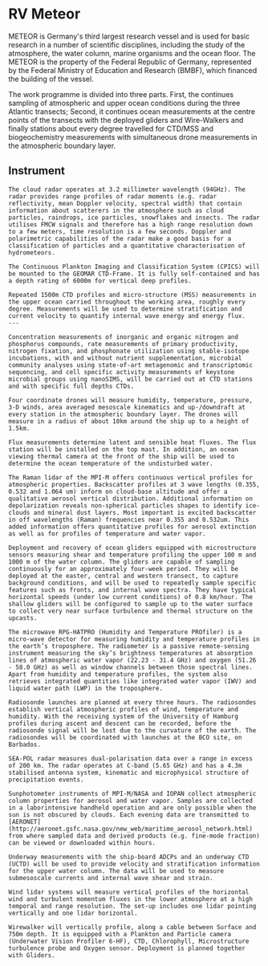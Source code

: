 # RV Meteor

METEOR is Germany's third largest research vessel and is used for basic research in a number of scientific disciplines, including the study of the atmosphere, the water column, marine organisms and the ocean floor. 
The METEOR is the property of the Federal Republic of Germany, represented by the Federal Ministry of Education and Research (BMBF), which financed the building of the vessel.


The work programme is divided into three parts. First, the continues sampling of atmospheric and upper ocean conditions during the three Atlantic transects; Second, it continues ocean measurements at the centre points of the transects with the deployed gliders and Wire-Walkers and finally stations about every degree travelled for CTD/MSS and biogeochemistry measurements with simultaneous drone measurements in the atmospheric boundary layer.

## Instrument

```{dropdown} Cloud Radar
The cloud radar operates at 3.2 millimeter wavelength (94GHz). The radar provides range profiles of radar moments (e.g. radar reflectivity, mean Doppler velocity, spectral width) that contain information about scatterers in the atmosphere such as cloud particles, raindrops, ice particles, snowflakes and insects. The radar utilises FMCW signals and therefore has a high range resolution down to a few meters, time resolution is a few seconds. Doppler and polarimetric capabilities of the radar make a good basis for a classification of particles and a quantitative characterisation of hydrometeors.

```

```{dropdown} CPICS
The Continuous Plankton Imaging and Classification System (CPICS) will be mounted to the GEOMAR CTD-Frame. It is fully self-contained and has a depth rating of 6000m for vertical deep profiles.

```

```{dropdown} CTD and biogeochemical measurements
Repeated 1500m CTD profiles and micro-structure (MSS) measurements in the upper ocean carried throughout the working area, roughly every degree. Measurements will be used to determine stratification and current velocity to quantify internal wave energy and energy flux.
---

Concentration measurements of inorganic and organic nitrogen and phosphorus compounds, rate measurements of primary productivity, nitrogen fixation, and phosphonate utilization using stable-isotope incubations, with and without nutrient supplementation, microbial community analyses using state-of-art metagenomic and transcriptomic sequencing, and cell specific activity measurements of keystone microbial groups using nanoSIMS, will be carried out at CTD stations and with specific full depths CTDs.

```

```{dropdown} Drones
Four coordinate drones will measure humidity, temperature, pressure, 3-D winds, area averaged mesoscale kinematics and up-/downdraft at every station in the atmospheric boundary layer. The drones will measure in a radius of about 10km around the ship up to a height of 1.5km.

```

```{dropdown} Flux Measurements
Flux measurements determine latent and sensible heat fluxes. The flux station will be installed on the top mast. In addition, an ocean viewing thermal camera at the front of the ship will be used to determine the ocean temperature of the undisturbed water.

```

```{dropdown} LICHT Raman Lidar
The Raman lidar of the MPI-M offers continuous vertical profiles for atmospheric properties. Backscatter profiles at 3 wave lengths (0.355, 0.532 and 1.064 um) inform on cloud-base altitude and offer a qualitative aerosol vertical distribution. Additional information on depolarization reveals non-spherical particles shapes to identify ice-clouds and mineral dust layers. Most important is excited backscatter in off wavelengths (Raman) frequencies near 0.355 and 0.532um. This added information offers quantitative profiles for aerosol extinction as well as for profiles of temperature and water vapor.

```

```{dropdown} Ocean Glider
Deployment and recovery of ocean gliders equipped with microstructure sensors measuring shear and temperature profiling the upper 100 m and 1000 m of the water column. The gliders are capable of sampling continuously for an approximately four-week period. They will be deployed at the easter, central and western transect, to capture background conditions, and will be used to repeatedly sample specific features such as fronts, and internal wave spectra. They have typical horizontal speeds (under low current conditions) of 0.8 km/hour. The shallow gliders will be configured to sample up to the water surface to collect very near surface turbulence and thermal structure on the upcasts.

```

```{dropdown} RPG-HATPRO Microwave Radar
The microwave RPG-HATPRO (Humidity and Temperature PROfiler) is a micro-wave detector for measuring humidity and temperature profiles in the earth’s troposphere. The radiometer is a passive remote-sensing instrument measuring the sky’s brightness temperatures at absorption lines of atmospheric water vapor (22.23 - 31.4 GHz) and oxygen (51.26 - 58.0 GHz) as well as window channels between those spectral lines. Apart from humidity and temperature profiles, the system also retrieves integrated quantities like integrated water vapor (IWV) and liquid water path (LWP) in the troposphere.

```

```{dropdown} Radiosondes
Radiosonde launches are planned at every three hours. The radiosondes establish vertical atmospheric profiles of wind, temperature and humidity. With the receiving system of the University of Hamburg profiles during ascent and descent can be recorded, before the radiosonde signal will be lost due to the curvature of the earth. The radiosondes will be coordinated with launches at the BCO site, on Barbados.

```

```{dropdown} SEA-POL
SEA-POL radar measures dual-polarisation data over a range in excess of 200 km. The radar operates at C-band (5.65 GHz) and has a 4.3m stabilised antenna system, kinematic and microphysical structure of precipitation events.

```

```{dropdown} Sunphotometer
Sunphotometer instruments of MPI-M/NASA and IOPAN collect atmospheric column properties for aerosol and water vapor. Samples are collected in a laborintensive handheld operation and are only possible when the sun is not obscured by clouds. Each evening data are transmitted to [AERONET](http://aeronet.gsfc.nasa.gov/new_web/maritime_aerosol_network.html) from where sampled data and derived products (e.g. fine-mode fraction) can be viewed or downloaded within hours.

```

```{dropdown} UCTD
Underway measurements with the ship-board ADCPs and an underway CTD (UCTD) will be used to provide velocity and stratification information for the upper water column. The data will be used to measure submesoscale currents and internal wave shear and strain.

```

```{dropdown} Wind lidar
Wind lidar systems will measure vertical profiles of the horizontal wind and turbulent momentum fluxes in the lower atmosphere at a high temporal and range resolution. The set-up includes one lidar pointing vertically and one lidar horizontal.

```

```{dropdown} WireWalker
Wirewalker will vertically profile, along a cable between Surface and 750m depth. It is equipped with a Plankton and Particle camera (Underwater Vision Profiler 6-HF), CTD, Chlorophyll, Microstructure turbulence probe and Oxygen sensor. Deployment is planned together with Gliders.

```


